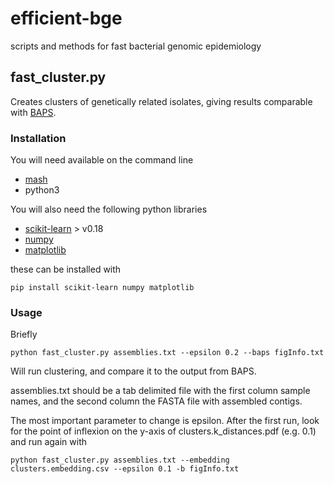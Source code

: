 # efficient-bge
scripts and methods for fast bacterial genomic epidemiology

## fast_cluster.py
Creates clusters of genetically related isolates, giving results comparable with [BAPS](http://www.helsinki.fi/bsg/software/BAPS/).

### Installation
You will need available on the command line

* [mash](http://mash.readthedocs.io/en/latest/)
* python3

You will also need the following python libraries
* [scikit-learn](http://scikit-learn.org/) > v0.18
* [numpy](http://www.numpy.org/)
* [matplotlib](http://matplotlib.org/)

these can be installed with

    pip install scikit-learn numpy matplotlib
    
### Usage
Briefly

    python fast_cluster.py assemblies.txt --epsilon 0.2 --baps figInfo.txt
    
Will run clustering, and compare it to the output from BAPS.

assemblies.txt should be a tab delimited file with the first column sample names, and the second column the FASTA file with assembled contigs.

The most important parameter to change is epsilon. After the first run, look for the point of inflexion on the y-axis of clusters.k_distances.pdf (e.g. 0.1) and run again with

    python fast_cluster.py assemblies.txt --embedding clusters.embedding.csv --epsilon 0.1 -b figInfo.txt
